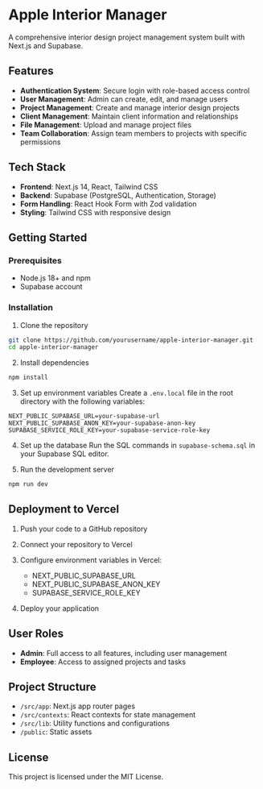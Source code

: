 # Apple Interior Manager

A comprehensive interior design project management system built with Next.js and Supabase.

## Features

- **Authentication System**: Secure login with role-based access control
- **User Management**: Admin can create, edit, and manage users
- **Project Management**: Create and manage interior design projects
- **Client Management**: Maintain client information and relationships
- **File Management**: Upload and manage project files
- **Team Collaboration**: Assign team members to projects with specific permissions

## Tech Stack

- **Frontend**: Next.js 14, React, Tailwind CSS
- **Backend**: Supabase (PostgreSQL, Authentication, Storage)
- **Form Handling**: React Hook Form with Zod validation
- **Styling**: Tailwind CSS with responsive design

## Getting Started

### Prerequisites

- Node.js 18+ and npm
- Supabase account

### Installation

1. Clone the repository
```bash
git clone https://github.com/yourusername/apple-interior-manager.git
cd apple-interior-manager
```

2. Install dependencies
```bash
npm install
```

3. Set up environment variables
Create a `.env.local` file in the root directory with the following variables:
```
NEXT_PUBLIC_SUPABASE_URL=your-supabase-url
NEXT_PUBLIC_SUPABASE_ANON_KEY=your-supabase-anon-key
SUPABASE_SERVICE_ROLE_KEY=your-supabase-service-role-key
```

4. Set up the database
Run the SQL commands in `supabase-schema.sql` in your Supabase SQL editor.

5. Run the development server
```bash
npm run dev
```

## Deployment to Vercel

1. Push your code to a GitHub repository

2. Connect your repository to Vercel

3. Configure environment variables in Vercel:
   - NEXT_PUBLIC_SUPABASE_URL
   - NEXT_PUBLIC_SUPABASE_ANON_KEY
   - SUPABASE_SERVICE_ROLE_KEY

4. Deploy your application

## User Roles

- **Admin**: Full access to all features, including user management
- **Employee**: Access to assigned projects and tasks

## Project Structure

- `/src/app`: Next.js app router pages
- `/src/contexts`: React contexts for state management
- `/src/lib`: Utility functions and configurations
- `/public`: Static assets

## License

This project is licensed under the MIT License.
